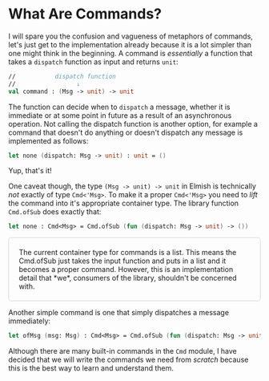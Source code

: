 # What Are Commands?

I will spare you the confusion and vagueness of metaphors of commands, let's just get to the implementation already because it is a lot simpler than one might think in the beginning. A command is *essentially* a function that takes a `dispatch` function as input and returns `unit`:
```fsharp
//           dispatch function
//                 ↓
val command : (Msg -> unit) -> unit
```
The function can decide when to `dispatch` a message, whether it is immediate or at some point in future as a result of an asynchronous operation. Not calling the dispatch function is another option, for example a command that doesn't do anything or doesn't dispatch any message is implemented as follows:
```fsharp
let none (dispatch: Msg -> unit) : unit = ()
```
Yup, that's it!

One caveat though, the type `(Msg -> unit) -> unit` in Elmish is technically *not* exactly of type `Cmd<'Msg>`. To make it a proper `Cmd<'Msg>` you need to *lift* the command into it's appropriate container type. The library function `Cmd.ofSub` does exactly that:

```fsharp
let none : Cmd<Msg> = Cmd.ofSub (fun (dispatch: Msg -> unit) -> ())
```

<div style="padding:20px; border: 1px solid lightgrey;border-radius:5px;">
The current container type for commands is a list. This means the Cmd.ofSub just takes the input function and puts in a list and it becomes a proper command. However, this is an implementation detail that *we*, consumers of the library, shouldn't be concerned with.
</div>

Another simple command is one that simply dispatches a message immediately:
```fsharp
let ofMsg (msg: Msg) : Cmd<Msg> = Cmd.ofSub (fun (dispatch: Msg -> unit) -> dispatch msg)
```
Although there are many built-in commands in the `Cmd` module, I have decided that we will write the commands we need from *scratch* because this is the best way to learn and understand them.
